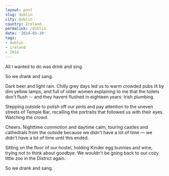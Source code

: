 ```yaml
---
layout: post
slug: dublin
city: Dublin
country: Ireland
permalink: /dublin
date: '2014-05-20'
tags:
- dublin
- ireland
- 2014
---
```


All I wanted to do was drink and sing.

So we drank and sang.

Dark beer and light rain. Chilly grey days led us to warm crowded pubs lit by dim yellow lamps, and full of older women explaining to me that the toilets don't flush -- and they havent flushed in eighteen years: Irish plumbing.

Stepping outside to polish off our pints and pay attention to the uneven streets of Temple Bar, recalling the portraits that followed us with their eyes. Watching the crowd.

Cheers. Nighttime commotion and daytime calm, touring castles and cathedrals from the outside because we didn't have a lot of time &mdash; we didn't have a lot of time until this ended.

Sitting on the floor of our hostel, holding Kinder egg bunnies and wine, trying not to think about goodbye. We wouldn't be going back to our cozy little zoo in the District again.

So we drank and sang.